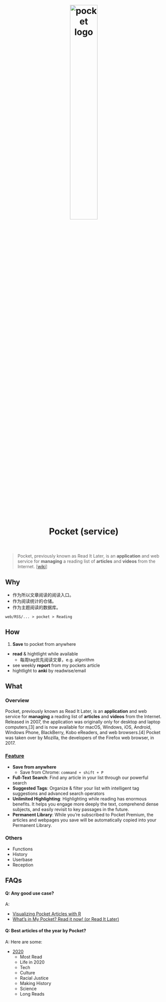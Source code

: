 <h1 align="center">
<br>
	<a href="https://www.wikiwand.com/en/Pocket_(service)">
  <img src="https://i.imgur.com/JXqYX0V.png" alt="pocket logo" width=42%">
  </a>
  <br><br>
Pocket (service)
  <br><br>
</h1>


> Pocket, previously known as Read It Later, is an **application** and web service for **managing** a reading list of **articles** and **videos** from the Internet. [[wiki](https://www.wikiwand.com/en/Pocket_(service))]

## Why

* 作为所以文章阅读的阅读入口。
* 作为阅读统计的仓储。
* 作为主题阅读的数据库。

```
web/RSS/... > pocket > Reading

```

## How 

1. **Save** to pocket from anywhere
* **read** & hightlight while available 
	* 每周tag优先阅读文章，e.g. algorithm 
* see weekly **report** from my pockets article
* hightlight to **anki** by readwise/email

## What 

### Overview

Pocket, previously known as Read It Later, is an **application** and web service for **managing** a reading list of **articles** and **videos** from the Internet. Released in 2007, the application was originally only for desktop and laptop computers,[3] and is now available for macOS, Windows, iOS, Android, Windows Phone, BlackBerry, Kobo eReaders, and web browsers.[4] Pocket was taken over by Mozilla, the developers of the Firefox web browser, in 2017.

### [Feature](https://help.getpocket.com/category/854-category) 

* **Save from anywhere**
	* Save from Chrome: `command + shift + P`
* **Full-Text Search**: Find any article in your list through our powerful search
* **Suggested Tags**: Organize & filter your list with intelligent tag suggestions and advanced search operators	
* **Unlimited Highlighting**: Highlighting while reading has enormous benefits. It helps you engage more deeply the text, comprehend dense subjects, and easily revisit to key passages in the future. 
* **Permanent Library**: While you’re subscribed to Pocket Premium, the articles and webpages you save will be automatically copied into your Permanent Library.

### Others

* Functions
* History
* Userbase
* Reception

## FAQs

#### Q: Any good use case? 

A: 

* [Visualizing Pocket Articles with R](https://unboxed-analytics.com/data-technology/visualizing-pocket-articles-with-r/)
* [What’s in My Pocket? Read it now! (or Read It Later)](https://everydayanalytics.ca/2012/10/whats-in-my-pocket-read-it-now-or-read-it-later.html)

#### Q: Best articles of the year by Pocket?

A: Here are some: 

* [2020](https://getpocket.com/explore/best-of-2020?utm_source=stats2020)
	* Most Read
	* Life in 2020
	* Tech
	* Culture
	* Racial Justice
	* Making History
	* Science
	* Long Reads 